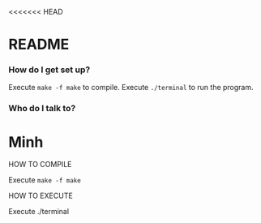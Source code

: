 <<<<<<< HEAD
# README #

### How do I get set up? ###

Execute `make -f make` to compile.
Execute `./terminal` to run the program.

### Who do I talk to? ###

Minh
=======
HOW TO COMPILE

Execute `make -f make`

HOW TO EXECUTE

Execute ./terminal
